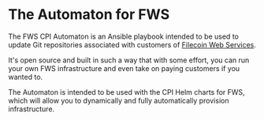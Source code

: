 # The Automaton for FWS
The FWS CPI Automaton is an Ansible playbook intended to be used to update Git repositories associated with customers of [Filecoin Web Services](https://fw.services).

It's open source and built in such a way that with some effort, you can run your own FWS infrastructure and even take on paying customers if you wanted to.

The Automaton is intended to be used with the CPI Helm charts for FWS, which will allow you to dynamically and fully automatically provision infrastructure.
